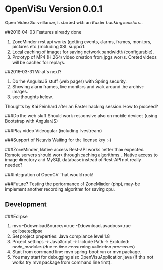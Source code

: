 # OpenViSu Version 0.0.1
Open Video Surveillance, it started with an *Easter hacking session*...

##2016-04-03 Features already done
1. ZoneMinder rest api works (getting events, alarms, frames, monitors, pictures etc.) including SSL support.
2. Local caching of images for saving network bandwidth (configurable).
3. Prototyp of MP4 (H.264) video creation from jpgs works. Creted videos will be cached for replays.

##2016-03-31 What's next?
1. Do the AngularJS stuff (web pages) with Spring security.
2. Showing alarm frames, live monitors and walk around the archive images.
3. see thoughts below.

Thoughts by Kai Reinhard after an Easter hacking session. How to proceed?

###Do the web stuff
Should work responsive also on mobile devices (using Bootstrap with AngularJS)

###Play video
Videogular (including livestream)

###Support of Netavis
Waiting for the license key :-(

###ZoneMinder, Native access
Rest-API works better than expected. Remote servers should work through caching algorithms...
Native access to image directory and MySQL database instead of Rest-API not really needed?

###Integration of OpenCV
That would rock!

###Future?
Testing the performance of ZoneMinder (php), may-be implement another recording algorithm for saving cpu.



## Development

###Eclipse
1. mvn -DdownloadSources=true -DdownloadJavadocs=true  eclipse:eclipse
2. Set project properties: Java compliance level 1.8
3. Project settings -> JavaScript -> Include Path -> Excluded: node_modules (due to time consuming validation processes).
4. Start from command line: mvn spring-boot:run or mvn package.
5. You may start for debugging also OpenVisuApplication.java (if this not works try mvn package from command line first).
